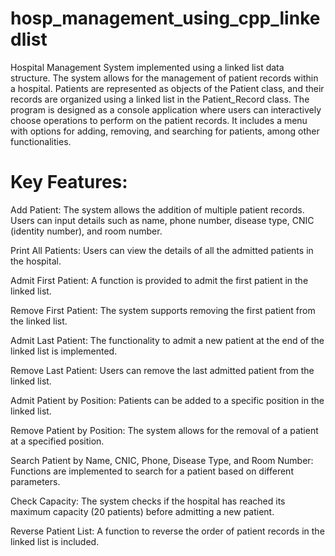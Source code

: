 # hosp_management_using_cpp_linkedlist

  Hospital Management System implemented using a linked list data structure. The system allows for the management of patient records within a hospital. Patients are represented as objects of the Patient class, and their records are organized using a linked list in the Patient_Record class.
  The program is designed as a console application where users can interactively choose operations to perform on the patient records. It includes a menu with options for adding, removing, and searching for patients, among other functionalities.

# Key Features:

Add Patient: The system allows the addition of multiple patient records. Users can input details such as name, phone number, disease type, CNIC (identity number), and room number.

Print All Patients: Users can view the details of all the admitted patients in the hospital.

Admit First Patient: A function is provided to admit the first patient in the linked list.

Remove First Patient: The system supports removing the first patient from the linked list.

Admit Last Patient: The functionality to admit a new patient at the end of the linked list is implemented.

Remove Last Patient: Users can remove the last admitted patient from the linked list.

Admit Patient by Position: Patients can be added to a specific position in the linked list.

Remove Patient by Position: The system allows for the removal of a patient at a specified position.

Search Patient by Name, CNIC, Phone, Disease Type, and Room Number: Functions are implemented to search for a patient based on different parameters.

Check Capacity: The system checks if the hospital has reached its maximum capacity (20 patients) before admitting a new patient.

Reverse Patient List: A function to reverse the order of patient records in the linked list is included.
